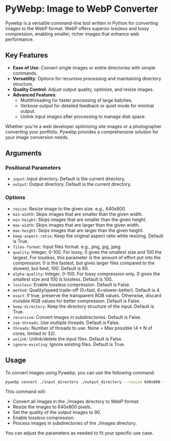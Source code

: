 # PyWebp: Image to WebP Converter

Pywebp is a versatile command-line tool written in Python for converting images to the WebP format. WebP offers superior lossless and lossy compression, enabling smaller, richer images that enhance web performance.

## Key Features

- **Ease of Use**: Convert single images or entire directories with simple commands.
- **Versatility**: Options for recursive processing and maintaining directory structure.
- **Quality Control**: Adjust output quality, optimize, and resize images.
- **Advanced Features**:
  - Multithreading for faster processing of large batches.
  - Verbose output for detailed feedback or quiet mode for minimal output.
  - Unlink input images after processing to manage disk space.

Whether you're a web developer optimizing site images or a photographer converting your portfolio, Pywebp provides a comprehensive solution for your image conversion needs.

## Arguments

### Positional Parameters

- `input`: Input directory. Default is the current directory.
- `output`: Output directory. Default is the current directory.

### Options

- `resize`: Resize image to the given size. e.g., 640x800.
- `min-width`: Skips images that are smaller than the given width.
- `min-height`: Skips images that are smaller than the given height.
- `max-width`: Skips images that are larger than the given width.
- `max-height`: Skips images that are larger than the given height.
- `keep-aspect-ratio`: Keep the original aspect ratio while resizing. Default is True.
- `files-format`: Input files format. e.g., png, jpg, jpeg.
- `quality`: Integer, 0-100. For lossy, 0 gives the smallest size and 100 the largest. For lossless, this parameter is the amount of effort put into the compression: 0 is the fastest, but gives larger files compared to the slowest, but best, 100. Default is 80.
- `alpha-quality`: Integer, 0-100. For lossy compression only. 0 gives the smallest size and 100 is lossless. Default is 100.
- `lossless`: Enable lossless compression. Default is False.
- `method`: Quality/speed trade-off (0=fast, 6=slower-better). Default is 4.
- `exact`: If true, preserve the transparent RGB values. Otherwise, discard invisible RGB values for better compression. Default is False.
- `keep-directory`: Keep the directory structure of the input. Default is True.
- `recursive`: Convert images in subdirectories. Default is False.
- `use-threads`: Use multiple threads. Default is False.
- `threads`: Number of threads to use. None = Max possible (4 * N of cores, limited to 32).
- `unlink`: Unlink/delete the input files. Default is False.
- `ignore-existing`: Ignore existing files. Default is True.

## Usage

To convert images using Pywebp, you can use the following command:

```sh
pywebp convert ./input_directory ./output_directory --resize 640x800 --quality 90 --lossless --recursive
```

This command will:

- Convert all images in the ./images directory to WebP format.
- Resize the images to 640x800 pixels.
- Set the quality of the output images to 90.
- Enable lossless compression.
- Process images in subdirectories of the ./images directory.

You can adjust the parameters as needed to fit your specific use case.
